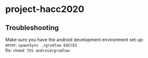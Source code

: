 # project-hacc2020  

## Troubleshooting  

Make sure you have the android development environment set up:  
    error: `spawnSync ./gradlew EACCES`  
    fix: `chmod 755 android/gradlew`  